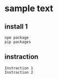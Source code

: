 # sample text

## install 1

```
npm package
pip packages
```

## instraction

```
Instraction 1
Instraction 2
```
